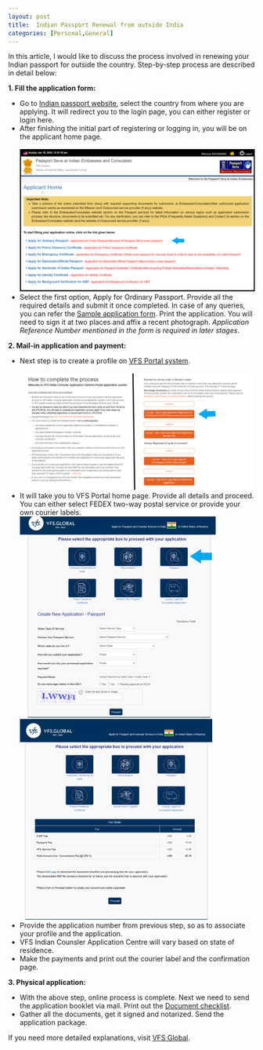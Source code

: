```yaml
---
layout: post
title:  Indian Passport Renewal from outside India
categories: [Personal,General]
---
```


In this article, I would like to discuss the process involved in renewing your Indian passport for outside the country. 
Step-by-step process are described in detail below:

**1. Fill the application form:**
   * Go to [Indian passport website](https://embassy.passportindia.gov.in/), select the country from where you are applying. It will redirect you to the login page, you can either register or login here. 
   * After finishing the initial part of registering or logging in, you will be on the applicant home page.
   <br><br><img src="/assets/images/RenewPassport_applicant_homepage.png" alt="Applicant homepage" width="500"/>   
   * Select the first option, Apply for Ordinary Passport. 
  Provide all the required details and submit it once completed. In case of any queries, you can refer the [Sample application form](https://visa.vfsglobal.com/one-pager/india/united-states-of-america/passport-services/pdf/sample-passport-online-application-form.pdf). Print the application. You will need to sign it at two places and affix a recent photograph. *Application Reference Number mentioned in the form is required in later stages*.
		
**2. Mail-in application and payment:** 
   * Next step is to create a profile on [VFS Portal system](https://services.vfsglobal.com/usa/en/ind/postal-interim). 
   <br><br><img src="/assets/images/RenewPassport_vfs_page_redirect.png" alt="Redirect Page" width="600"/>   
   * It will take you to VFS Portal home page. Provide all details and proceed. You can either select FEDEX two-way postal service or provide your own courier labels. 
   <br><img src="/assets/images/RenewPassport_vfs_login_page.png" alt="VFS Home page" width="400"/><img src="/assets/images/RenewPassport_vfs_payment_info.png" alt="VFS Payment page" width="393"/>
   * Provide the application number from previous step, so as to associate your profile and the application.
   * VFS Indian Counsler Application Centre will vary based on state of residence.
   * Make the payments and print out the courier label and the confirmation page.
		
**3. Physical application:**
   * With the above step, online process is complete. Next we need to send the application booklet via mail. Print out the [Document checklist](https://services.vfsglobal.com/usa/en/ind/document-checklist). 
   * Gather all the documents, get it signed and notarized. Send the application package.

If you need more detailed explanations, visit [VFS Global](https://visa.vfsglobal.com/usa/en/ind/apply-passport).
